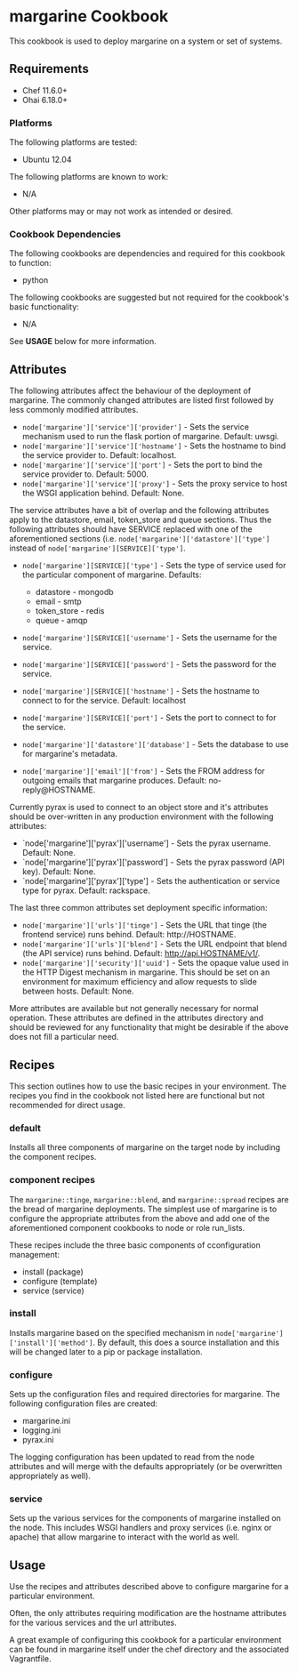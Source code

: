 margarine Cookbook
==================

This cookbook is used to deploy margarine on a system or set of systems.

Requirements
------------

- Chef 11.6.0+
- Ohai 6.18.0+

### Platforms

The following platforms are tested:

- Ubuntu 12.04

The following platforms are known to work:

- N/A

Other platforms may or may not work as intended or desired.

### Cookbook Dependencies

The following cookbooks are dependencies and required for this cookbook to
function:

- python

The following cookbooks are suggested but not required for the cookbook's basic
functionality:

- N/A

See __USAGE__ below for more information.

Attributes
----------

The following attributes affect the behaviour of the deployment of margarine.
The commonly changed attributes are listed first followed by less commonly
modified attributes.

* `node['margarine']['service']['provider']` - Sets the service mechanism used
  to run the flask portion of margarine.  Default: uwsgi.
* `node['margarine']['service']['hostname']` - Sets the hostname to bind the
  service provider to.  Default: localhost.
* `node['margarine']['service']['port']` - Sets the port to bind the service
  provider to.  Default: 5000.
* `node['margarine']['service']['proxy']` - Sets the proxy service to host the
  WSGI application behind.  Default: None.

The service attributes have a bit of overlap and the following attributes apply
to the datastore, email, token_store and queue sections.  Thus the following
attributes should have SERVICE replaced with one of the aforementioned sections
(i.e. `node['margarine']['datastore']['type']` instead of 
`node['margarine'][SERVICE]['type']`.

* `node['margarine'][SERVICE]['type']` - Sets the type of service used for the
  particular component of margarine.  Defaults:
  * datastore - mongodb
  * email - smtp
  * token_store - redis
  * queue - amqp
* `node['margarine'][SERVICE]['username']` - Sets the username for the service.
* `node['margarine'][SERVICE]['password']` - Sets the password for the service.
* `node['margarine'][SERVICE]['hostname']` - Sets the hostname to connect to
  for the service.  Default: localhost
* `node['margarine'][SERVICE]['port']` - Sets the port to connect to for the
  service.

* `node['margarine']['datastore']['database']` - Sets the database to use for
  margarine's metadata.
* `node['margarine']['email']['from']` - Sets the FROM address for outgoing
  emails that margarine produces.  Default: no-reply@HOSTNAME.

Currently pyrax is used to connect to an object store and it's attributes
should be over-written in any production environment with the following
attributes:

* `node['margarine']['pyrax']['username'] - Sets the pyrax username.  Default:
  None.
* `node['margarine']['pyrax']['password'] - Sets the pyrax password (API key).
  Default: None.
* `node['margarine']['pyrax']['type'] - Sets the authentication or service type
  for pyrax.  Default: rackspace.

The last three common attributes set deployment specific information:

* `node['margarine']['urls']['tinge']` - Sets the URL that tinge (the frontend
  service) runs behind.  Default: http://HOSTNAME.
* `node['margarine']['urls']['blend']` - Sets the URL endpoint that blend (the
  API service) runs behind.  Default: http://api.HOSTNAME/v1/.
* `node['margarine']['security']['uuid']` - Sets the opaque value used in the
  HTTP Digest mechanism in margarine.  This should be set on an environment for
  maximum efficiency and allow requests to slide between hosts.  Default: None.

More attributes are available but not generally necessary for normal operation.
These attributes are defined in the attributes directory and should be reviewed
for any functionality that might be desirable if the above does not fill a
particular need.

Recipes
-------

This section outlines how to use the basic recipes in your environment.  The
recipes you find in the cookbook not listed here are functional but not
recommended for direct usage.

### default

Installs all three components of margarine on the target node by including the
component recipes.

### component recipes

The `margarine::tinge`, `margarine::blend`, and `margarine::spread` recipes are
the bread of margarine deployments.  The simplest use of margarine is to
configure the appropriate attributes from the above and add one of the
aforementioned component cookbooks to node or role run_lists.

These recipes include the three basic components of cconfiguration management:

- install (package)
- configure (template)
- service (service)

### install

Installs margarine based on the specified mechanism in 
``node['margarine']['install']['method']``.  By default, this does a source
installation and this will be changed later to a pip or package installation.

### configure

Sets up the configuration files and required directories for margarine.  The
following configuration files are created:

- margarine.ini
- logging.ini
- pyrax.ini

The logging configuration has been updated to read from the node attributes and
will merge with the defaults appropriately (or be overwritten appropriately as
well).

### service

Sets up the various services for the components of margarine installed on the
node.  This includes WSGI handlers and proxy services (i.e. nginx or apache)
that allow margarine to interact with the world as well.

Usage
-----

Use the recipes and attributes described above to configure margarine for a
particular environment.

Often, the only attributes requiring modification are the hostname attributes
for the various services and the url attributes.

A great example of configuring this cookbook for a particular environment can
be found in margarine itself under the chef directory and the associated
Vagrantfile.
